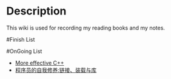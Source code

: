 Description
===========
This wiki is used for recording my reading books and my notes.

#Finish List

#OnGoing List

  * [More effective C++](http://book.douban.com/subject/5908727/)
  * [程序员的自我修养:链接、装载与库](http://book.douban.com/subject/3652388/)

